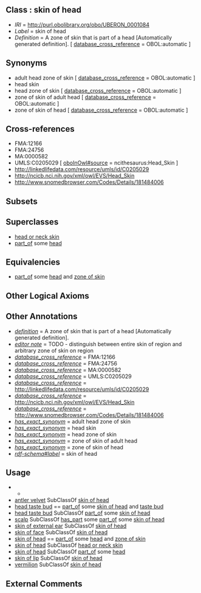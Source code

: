 
## Class : skin of head

 * *IRI* = http://purl.obolibrary.org/obo/UBERON_0001084
 * *Label* = skin of head
 * *Definition* = A zone of skin that is part of a head [Automatically generated definition]. [ [database_cross_reference](../../ef/oboInOwl#hasDbXref.md) = OBOL:automatic ]

## Synonyms

 * adult head zone of skin [ [database_cross_reference](../../ef/oboInOwl#hasDbXref.md) = OBOL:automatic ]
 * head skin
 * head zone of skin [ [database_cross_reference](../../ef/oboInOwl#hasDbXref.md) = OBOL:automatic ]
 * zone of skin of adult head [ [database_cross_reference](../../ef/oboInOwl#hasDbXref.md) = OBOL:automatic ]
 * zone of skin of head [ [database_cross_reference](../../ef/oboInOwl#hasDbXref.md) = OBOL:automatic ]

## Cross-references

 * FMA:12166
 * FMA:24756
 * MA:0000582
 * UMLS:C0205029 [ [oboInOwl#source](../../ce/oboInOwl#source.md) = ncithesaurus:Head_Skin ]
 * http://linkedlifedata.com/resource/umls/id/C0205029
 * http://ncicb.nci.nih.gov/xml/owl/EVS/Head_Skin
 * http://www.snomedbrowser.com/Codes/Details/181484006

## Subsets


## Superclasses

 * [head or neck skin](../../UBERON/80/UBERON_0012180.md)
 * [part_of](../../BFO/50/BFO_0000050.md) some [head](../../UBERON/33/UBERON_0000033.md)

## Equivalencies

 * [part_of](../../BFO/50/BFO_0000050.md) some [head](../../UBERON/33/UBERON_0000033.md) and [zone of skin](../../UBERON/14/UBERON_0000014.md)

## Other Logical Axioms


## Other Annotations

 * *[definition](../../IAO/15/IAO_0000115.md)* = A zone of skin that is part of a head [Automatically generated definition].
 * *[editor note](../../IAO/16/IAO_0000116.md)* = TODO - distinguish between entire skin of region and arbitrary zone of skin on region
 * *[database_cross_reference](../../ef/oboInOwl#hasDbXref.md)* = FMA:12166
 * *[database_cross_reference](../../ef/oboInOwl#hasDbXref.md)* = FMA:24756
 * *[database_cross_reference](../../ef/oboInOwl#hasDbXref.md)* = MA:0000582
 * *[database_cross_reference](../../ef/oboInOwl#hasDbXref.md)* = UMLS:C0205029
 * *[database_cross_reference](../../ef/oboInOwl#hasDbXref.md)* = http://linkedlifedata.com/resource/umls/id/C0205029
 * *[database_cross_reference](../../ef/oboInOwl#hasDbXref.md)* = http://ncicb.nci.nih.gov/xml/owl/EVS/Head_Skin
 * *[database_cross_reference](../../ef/oboInOwl#hasDbXref.md)* = http://www.snomedbrowser.com/Codes/Details/181484006
 * *[has_exact_synonym](../../ym/oboInOwl#hasExactSynonym.md)* = adult head zone of skin
 * *[has_exact_synonym](../../ym/oboInOwl#hasExactSynonym.md)* = head skin
 * *[has_exact_synonym](../../ym/oboInOwl#hasExactSynonym.md)* = head zone of skin
 * *[has_exact_synonym](../../ym/oboInOwl#hasExactSynonym.md)* = zone of skin of adult head
 * *[has_exact_synonym](../../ym/oboInOwl#hasExactSynonym.md)* = zone of skin of head
 * *[rdf-schema#label](../../el/rdf-schema#label.md)* = skin of head

## Usage

 * -
 * [antler velvet](../../UBERON/58/UBERON_0012458.md) SubClassOf [skin of head](../../UBERON/84/UBERON_0001084.md)
 * [head taste bud](../../UBERON/20/UBERON_0034720.md) == [part_of](../../BFO/50/BFO_0000050.md) some [skin of head](../../UBERON/84/UBERON_0001084.md) and [taste bud](../../UBERON/27/UBERON_0001727.md)
 * [head taste bud](../../UBERON/20/UBERON_0034720.md) SubClassOf [part_of](../../BFO/50/BFO_0000050.md) some [skin of head](../../UBERON/84/UBERON_0001084.md)
 * [scalp](../../UBERON/03/UBERON_0000403.md) SubClassOf [has_part](../../BFO/51/BFO_0000051.md) some [part_of](../../BFO/50/BFO_0000050.md) some [skin of head](../../UBERON/84/UBERON_0001084.md)
 * [skin of external ear](../../UBERON/59/UBERON_0001459.md) SubClassOf [skin of head](../../UBERON/84/UBERON_0001084.md)
 * [skin of face](../../UBERON/21/UBERON_1000021.md) SubClassOf [skin of head](../../UBERON/84/UBERON_0001084.md)
 * [skin of head](../../UBERON/84/UBERON_0001084.md) == [part_of](../../BFO/50/BFO_0000050.md) some [head](../../UBERON/33/UBERON_0000033.md) and [zone of skin](../../UBERON/14/UBERON_0000014.md)
 * [skin of head](../../UBERON/84/UBERON_0001084.md) SubClassOf [head or neck skin](../../UBERON/80/UBERON_0012180.md)
 * [skin of head](../../UBERON/84/UBERON_0001084.md) SubClassOf [part_of](../../BFO/50/BFO_0000050.md) some [head](../../UBERON/33/UBERON_0000033.md)
 * [skin of lip](../../UBERON/58/UBERON_0001458.md) SubClassOf [skin of head](../../UBERON/84/UBERON_0001084.md)
 * [vermilion](../../UBERON/15/UBERON_0016915.md) SubClassOf [skin of head](../../UBERON/84/UBERON_0001084.md)

## External Comments

